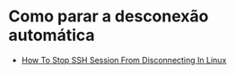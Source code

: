# Como parar a desconexão automática

* [How To Stop SSH Session From Disconnecting In Linux](https://www.ostechnix.com/how-to-stop-ssh-session-from-disconnecting-in-linux/)
